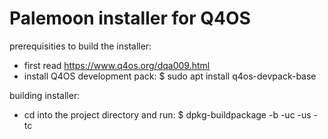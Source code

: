 # Palemoon installer for Q4OS

prerequisities to build the installer:
- first read https://www.q4os.org/dqa009.html
- install Q4OS development pack:
 $ sudo apt install q4os-devpack-base

building installer:
- cd into the project directory and run:
 $ dpkg-buildpackage -b -uc -us -tc
